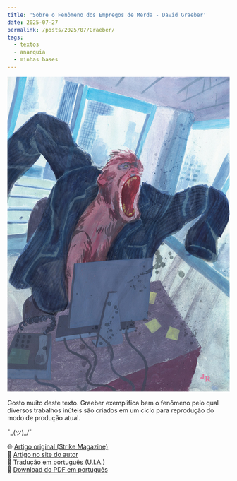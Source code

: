 ```yaml
---
title: 'Sobre o Fenômeno dos Empregos de Merda - David Graeber'
date: 2025-07-27
permalink: /posts/2025/07/Graeber/
tags:
  - textos
  - anarquia
  - minhas bases
---
```


![Capa do texto de David Graeber](/assets/images/bullshitjobs.jpg)

Gosto muito deste texto. Graeber exemplifica bem o fenômeno pelo qual diversos trabalhos inúteis são criados em um ciclo para reprodução do modo de produção atual.


¯\_(ツ)_/¯


🌐 [Artigo original (Strike Magazine)](https://strikemag.org/bullshit-jobs/)  
🔗 [Artigo no site do autor](https://davidgraeber.org/articles/on-the-phenomenon-of-bullshit-jobs-a-work-rant/)  
📘 [Tradução em português (U.I.A.)](https://umaincertaantropologia.org/2014/01/15/david-graeber-sobre-o-fenomeno-dos-empregos-de-merda/)  
📄 [Download do PDF em português](/assets/pdfs/graeber_empregos_de_merda.pdf)
